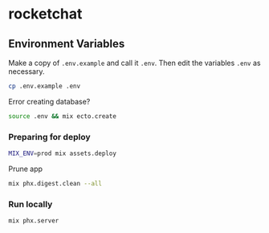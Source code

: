 # rocketchat
 
## Environment Variables

Make a copy of `.env.example` and call it `.env`. Then edit the variables `.env` 
as necessary.
```sh
cp .env.example .env
```

Error creating database? 
```sh
source .env && mix ecto.create
```

### Preparing for deploy 

```sh
MIX_ENV=prod mix assets.deploy
```
Prune app 
```sh
mix phx.digest.clean --all
```

### Run locally 
```sh
mix phx.server
```

